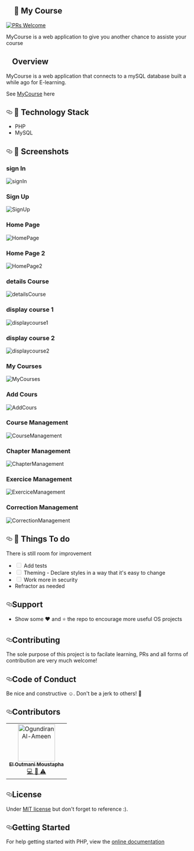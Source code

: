 <article class="markdown-body entry-content p-5" itemprop="text">
  <h1><a id="user-content--dear-diary" class="anchor" aria-hidden="true" href="#-dear-diary"><svg
        class="octicon octicon-link" viewBox="0 0 16 16" version="1.1" width="16" height="16"
        aria-hidden="true"></svg></a>
    <g-emoji class="g-emoji" alias="notebook"
      fallback-src="https://github.githubassets.com/images/icons/emoji/unicode/1f4d3.png">📓</g-emoji> My Course
  </h1>
  <p><a href="http://makeapullrequest.com" rel="nofollow"><img
        src="https://camo.githubusercontent.com/a34cfbf37ba6848362bf2bee0f3915c2e38b1cc1/68747470733a2f2f696d672e736869656c64732e696f2f62616467652f5052732d77656c636f6d652d627269676874677265656e2e7376673f7374796c653d666c61742d737175617265"
        alt="PRs Welcome"
        data-canonical-src="https://img.shields.io/badge/PRs-welcome-brightgreen.svg?style=flat-square"
        style="max-width:100%;"></a>
  </p>
  <p>MyCourse is a web application to give you another chance to assiste your course</p>
  <h2><a id="user-content-overview" class="anchor" aria-hidden="true" href="#overview"><svg class="octicon octicon-link"
        viewBox="0 0 16 16" version="1.1" width="16" height="16" aria-hidden="true"></svg></a>Overview</h2>
  <p>MyCourse is a web application that connects to a mySQL database built a while ago for E-learning.</p>
    <p>See <a href="https://github.com/moustaphaOut/myCourse">MyCourse</a> here</p>
  <h2><a id="user-content--technology-stack" class="anchor" aria-hidden="true" href="#-technology-stack"><svg
        class="octicon octicon-link" viewBox="0 0 16 16" version="1.1" width="16" height="16" aria-hidden="true">
        <path fill-rule="evenodd"
          d="M4 9h1v1H4c-1.5 0-3-1.69-3-3.5S2.55 3 4 3h4c1.45 0 3 1.69 3 3.5 0 1.41-.91 2.72-2 3.25V8.59c.58-.45 1-1.27 1-2.09C10 5.22 8.98 4 8 4H4c-.98 0-2 1.22-2 2.5S3 9 4 9zm9-3h-1v1h1c1 0 2 1.22 2 2.5S13.98 12 13 12H9c-.98 0-2-1.22-2-2.5 0-.83.42-1.64 1-2.09V6.25c-1.09.53-2 1.84-2 3.25C6 11.31 7.55 13 9 13h4c1.45 0 3-1.69 3-3.5S14.5 6 13 6z">
        </path>
      </svg></a>
    <g-emoji class="g-emoji" alias="rocket"
      fallback-src="https://github.githubassets.com/images/icons/emoji/unicode/1f680.png">🚀</g-emoji> Technology Stack
  </h2>
  <ul>
    <li>PHP</li>
    <li>MySQL</li>
  </ul>


  <h2><a id="user-content--screenshots" class="anchor" aria-hidden="true" href="#-screenshots"><svg
        class="octicon octicon-link" viewBox="0 0 16 16" version="1.1" width="16" height="16" aria-hidden="true">
        <path fill-rule="evenodd"
          d="M4 9h1v1H4c-1.5 0-3-1.69-3-3.5S2.55 3 4 3h4c1.45 0 3 1.69 3 3.5 0 1.41-.91 2.72-2 3.25V8.59c.58-.45 1-1.27 1-2.09C10 5.22 8.98 4 8 4H4c-.98 0-2 1.22-2 2.5S3 9 4 9zm9-3h-1v1h1c1 0 2 1.22 2 2.5S13.98 12 13 12H9c-.98 0-2-1.22-2-2.5 0-.83.42-1.64 1-2.09V6.25c-1.09.53-2 1.84-2 3.25C6 11.31 7.55 13 9 13h4c1.45 0 3-1.69 3-3.5S14.5 6 13 6z">
        </path>
      </svg></a>
    <g-emoji class="g-emoji" alias="camera_flash"
      fallback-src="https://github.githubassets.com/images/icons/emoji/unicode/1f4f8.png">📸</g-emoji> Screenshots
  </h2>
   <div class="Screenshots">
      <h3>sign In</h3>
      <img src="https://raw.githubusercontent.com/moustaphaOut/myCourse/master/demoImages/signIn.JPG"
        alt="signIn">
    </div>
    <div class="Screenshots">
      <h3>Sign Up</h3>
      <img src="https://raw.githubusercontent.com/moustaphaOut/myCourse/master/demoImages/SignUp.JPG"
        alt="SignUp">
    </div>
    <div class="Screenshots">
      <h3>Home Page</h3>
      <img src="https://raw.githubusercontent.com/moustaphaOut/myCourse/master/demoImages/HomePage.JPG"
        alt="HomePage">
    </div>
    <div class="Screenshots">
      <h3>Home Page 2</h3>
      <img src="https://raw.githubusercontent.com/moustaphaOut/myCourse/master/demoImages/HomePage2.JPG"
        alt="HomePage2">
    </div>
    <div class="Screenshots">
      <h3>details Course</h3>
      <img src="https://raw.githubusercontent.com/moustaphaOut/myCourse/master/demoImages/detailsCourse.JPG"
        alt="detailsCourse">
    </div>
    <div class="Screenshots">
      <h3>display course 1</h3>
      <img src="https://raw.githubusercontent.com/moustaphaOut/myCourse/master/demoImages/displaycourse1.JPG"
        alt="displaycourse1">
    </div>
    <div class="Screenshots">
      <h3>display course 2</h3>
      <img src="https://raw.githubusercontent.com/moustaphaOut/myCourse/master/demoImages/displaycourse2.JPG"
        alt="displaycourse2">
    </div>
    <div class="Screenshots">
      <h3>My Courses</h3>
      <img src="https://raw.githubusercontent.com/moustaphaOut/myCourse/master/demoImages/MyCourses.JPG"
        alt="MyCourses">
    </div>
    <div class="Screenshots">
      <h3>Add Cours</h3>
      <img src="https://raw.githubusercontent.com/moustaphaOut/myCourse/master/demoImages/AddCours.JPG"
        alt="AddCours">
    </div>
    <div class="Screenshots">
      <h3>Course Management</h3>
      <img src="https://raw.githubusercontent.com/moustaphaOut/myCourse/master/demoImages/CourseManagement.JPG"
        alt="CourseManagement">
    </div>
    <div class="Screenshots">
        <h3>Chapter Management</h3>
        <img src="https://raw.githubusercontent.com/moustaphaOut/myCourse/master/demoImages/ChapterManagement.JPG"
          alt="ChapterManagement">
      </div>
      <div class="Screenshots">
        <h3>Exercice Management</h3>
        <img src="https://raw.githubusercontent.com/moustaphaOut/myCourse/master/demoImages/ExerciceManagement.JPG"
          alt="ExerciceManagement">
      </div>
      <div class="Screenshots">
        <h3>Correction Management</h3>
        <img src="https://raw.githubusercontent.com/moustaphaOut/myCourse/master/demoImages/CorrectionManagement.JPG"
          alt="CorrectionManagement">
      </div>

  <h2><a id="user-content--things-to-do" class="anchor" aria-hidden="true" href="#-things-to-do"><svg
        class="octicon octicon-link" viewBox="0 0 16 16" version="1.1" width="16" height="16" aria-hidden="true">
        <path fill-rule="evenodd"
          d="M4 9h1v1H4c-1.5 0-3-1.69-3-3.5S2.55 3 4 3h4c1.45 0 3 1.69 3 3.5 0 1.41-.91 2.72-2 3.25V8.59c.58-.45 1-1.27 1-2.09C10 5.22 8.98 4 8 4H4c-.98 0-2 1.22-2 2.5S3 9 4 9zm9-3h-1v1h1c1 0 2 1.22 2 2.5S13.98 12 13 12H9c-.98 0-2-1.22-2-2.5 0-.83.42-1.64 1-2.09V6.25c-1.09.53-2 1.84-2 3.25C6 11.31 7.55 13 9 13h4c1.45 0 3-1.69 3-3.5S14.5 6 13 6z">
        </path>
      </svg></a>
    <g-emoji class="g-emoji" alias="book"
      fallback-src="https://github.githubassets.com/images/icons/emoji/unicode/1f4d6.png">📖</g-emoji> Things To do
  </h2>
  <p>There is still room for improvement</p>
  <ul class="contains-task-list">
    <li class="task-list-item"><input type="checkbox" id="" disabled="" class="task-list-item-checkbox"> Add tests</li>
    <li class="task-list-item"><input type="checkbox" id="" disabled="" class="task-list-item-checkbox"> Theming -
      Declare styles in a way that it's easy to change</li>
    <li class="task-list-item"><input type="checkbox" id="" disabled="" class="task-list-item-checkbox"> Work more in security</li>
    <li> Refractor as needed</li>
  </ul>
  <h2><a id="user-content-support" class="anchor" aria-hidden="true" href="#support"><svg class="octicon octicon-link"
        viewBox="0 0 16 16" version="1.1" width="16" height="16" aria-hidden="true">
        <path fill-rule="evenodd"
          d="M4 9h1v1H4c-1.5 0-3-1.69-3-3.5S2.55 3 4 3h4c1.45 0 3 1.69 3 3.5 0 1.41-.91 2.72-2 3.25V8.59c.58-.45 1-1.27 1-2.09C10 5.22 8.98 4 8 4H4c-.98 0-2 1.22-2 2.5S3 9 4 9zm9-3h-1v1h1c1 0 2 1.22 2 2.5S13.98 12 13 12H9c-.98 0-2-1.22-2-2.5 0-.83.42-1.64 1-2.09V6.25c-1.09.53-2 1.84-2 3.25C6 11.31 7.55 13 9 13h4c1.45 0 3-1.69 3-3.5S14.5 6 13 6z">
        </path>
      </svg></a>Support</h2>
  <ul>
    <li>Show some <g-emoji class="g-emoji" alias="heart"
        fallback-src="https://github.githubassets.com/images/icons/emoji/unicode/2764.png">❤️</g-emoji> and <g-emoji
        class="g-emoji" alias="star" fallback-src="https://github.githubassets.com/images/icons/emoji/unicode/2b50.png">
        ⭐️</g-emoji> the repo to encourage more useful OS projects</li>
  </ul>
  <h2><a id="user-content-contributing" class="anchor" aria-hidden="true" href="#contributing"><svg
        class="octicon octicon-link" viewBox="0 0 16 16" version="1.1" width="16" height="16" aria-hidden="true">
        <path fill-rule="evenodd"
          d="M4 9h1v1H4c-1.5 0-3-1.69-3-3.5S2.55 3 4 3h4c1.45 0 3 1.69 3 3.5 0 1.41-.91 2.72-2 3.25V8.59c.58-.45 1-1.27 1-2.09C10 5.22 8.98 4 8 4H4c-.98 0-2 1.22-2 2.5S3 9 4 9zm9-3h-1v1h1c1 0 2 1.22 2 2.5S13.98 12 13 12H9c-.98 0-2-1.22-2-2.5 0-.83.42-1.64 1-2.09V6.25c-1.09.53-2 1.84-2 3.25C6 11.31 7.55 13 9 13h4c1.45 0 3-1.69 3-3.5S14.5 6 13 6z">
        </path>
      </svg></a>Contributing</h2>
  <p>The sole purpose of this project is to facilate learning, PRs and all forms of contribution are very much welcome!</p>
  <h2><a id="user-content-code-of-conduct" class="anchor" aria-hidden="true" href="#code-of-conduct"><svg
        class="octicon octicon-link" viewBox="0 0 16 16" version="1.1" width="16" height="16" aria-hidden="true">
        <path fill-rule="evenodd"
          d="M4 9h1v1H4c-1.5 0-3-1.69-3-3.5S2.55 3 4 3h4c1.45 0 3 1.69 3 3.5 0 1.41-.91 2.72-2 3.25V8.59c.58-.45 1-1.27 1-2.09C10 5.22 8.98 4 8 4H4c-.98 0-2 1.22-2 2.5S3 9 4 9zm9-3h-1v1h1c1 0 2 1.22 2 2.5S13.98 12 13 12H9c-.98 0-2-1.22-2-2.5 0-.83.42-1.64 1-2.09V6.25c-1.09.53-2 1.84-2 3.25C6 11.31 7.55 13 9 13h4c1.45 0 3-1.69 3-3.5S14.5 6 13 6z">
        </path>
      </svg></a>Code of Conduct</h2>
  <p>Be nice and constructive <g-emoji class="g-emoji" alias="relaxed"
      fallback-src="https://github.githubassets.com/images/icons/emoji/unicode/263a.png">☺️</g-emoji>.
    Don't be a jerk to others! <g-emoji class="g-emoji" alias="triangular_flag_on_post"
      fallback-src="https://github.githubassets.com/images/icons/emoji/unicode/1f6a9.png">🚩</g-emoji>
  </p>
  <h2><a id="user-content-contributors" class="anchor" aria-hidden="true" href="#contributors"><svg
        class="octicon octicon-link" viewBox="0 0 16 16" version="1.1" width="16" height="16" aria-hidden="true">
        <path fill-rule="evenodd"
          d="M4 9h1v1H4c-1.5 0-3-1.69-3-3.5S2.55 3 4 3h4c1.45 0 3 1.69 3 3.5 0 1.41-.91 2.72-2 3.25V8.59c.58-.45 1-1.27 1-2.09C10 5.22 8.98 4 8 4H4c-.98 0-2 1.22-2 2.5S3 9 4 9zm9-3h-1v1h1c1 0 2 1.22 2 2.5S13.98 12 13 12H9c-.98 0-2-1.22-2-2.5 0-.83.42-1.64 1-2.09V6.25c-1.09.53-2 1.84-2 3.25C6 11.31 7.55 13 9 13h4c1.45 0 3-1.69 3-3.5S14.5 6 13 6z">
        </path>
      </svg></a>Contributors</h2>

  <table>
    <tbody>
      <tr>
        <td align="center"><a href="https://www.linkedin.com/in/moustapha-el-outmani/" rel="nofollow"><img
              src="https://avatars3.githubusercontent.com/u/48822358?s=460&v=4" width="100px;"
              alt="Ogundiran Al-Ameen" style="max-width:100%;"><br><sub><b>El Outmani Moustapha</b></sub></a><br><a
            href="https://github.com/moustaphaOut/" title="Code">
            <g-emoji class="g-emoji" alias="computer"
              fallback-src="https://github.githubassets.com/images/icons/emoji/unicode/1f4bb.png">💻</g-emoji>
          </a> <a href="https://github.com/moustaphaOut/" title="Documentation">
            <g-emoji class="g-emoji" alias="book"
              fallback-src="https://github.githubassets.com/images/icons/emoji/unicode/1f4d6.png">📖</g-emoji>
          </a><a href="https://github.com/moustaphaOut/" title="Tests">
            <g-emoji class="g-emoji" alias="warning"
              fallback-src="https://github.githubassets.com/images/icons/emoji/unicode/26a0.png">⚠️</g-emoji>
          </a></td>
      </tr>
    </tbody>
  </table>


  <h2><a id="user-content-license" class="anchor" aria-hidden="true" href="#license"><svg class="octicon octicon-link"
        viewBox="0 0 16 16" version="1.1" width="16" height="16" aria-hidden="true">
        <path fill-rule="evenodd"
          d="M4 9h1v1H4c-1.5 0-3-1.69-3-3.5S2.55 3 4 3h4c1.45 0 3 1.69 3 3.5 0 1.41-.91 2.72-2 3.25V8.59c.58-.45 1-1.27 1-2.09C10 5.22 8.98 4 8 4H4c-.98 0-2 1.22-2 2.5S3 9 4 9zm9-3h-1v1h1c1 0 2 1.22 2 2.5S13.98 12 13 12H9c-.98 0-2-1.22-2-2.5 0-.83.42-1.64 1-2.09V6.25c-1.09.53-2 1.84-2 3.25C6 11.31 7.55 13 9 13h4c1.45 0 3-1.69 3-3.5S14.5 6 13 6z">
        </path>
      </svg></a>License</h2>
  <p>Under <a href="https://github.com/moustaphaOut/myCourse/blob/master/LICENSE">MIT license</a> but don't forget to reference :).</p>
  <h2><a id="user-content-getting-started" class="anchor" aria-hidden="true" href="#getting-started"><svg
        class="octicon octicon-link" viewBox="0 0 16 16" version="1.1" width="16" height="16" aria-hidden="true">
        <path fill-rule="evenodd"
          d="M4 9h1v1H4c-1.5 0-3-1.69-3-3.5S2.55 3 4 3h4c1.45 0 3 1.69 3 3.5 0 1.41-.91 2.72-2 3.25V8.59c.58-.45 1-1.27 1-2.09C10 5.22 8.98 4 8 4H4c-.98 0-2 1.22-2 2.5S3 9 4 9zm9-3h-1v1h1c1 0 2 1.22 2 2.5S13.98 12 13 12H9c-.98 0-2-1.22-2-2.5 0-.83.42-1.64 1-2.09V6.25c-1.09.53-2 1.84-2 3.25C6 11.31 7.55 13 9 13h4c1.45 0 3-1.69 3-3.5S14.5 6 13 6z">
        </path>
      </svg></a>Getting Started</h2>
  <p>For help getting started with PHP, view the
    <a href="https://www.w3schools.com/php/" rel="nofollow">online documentation</a></p>
</article>
